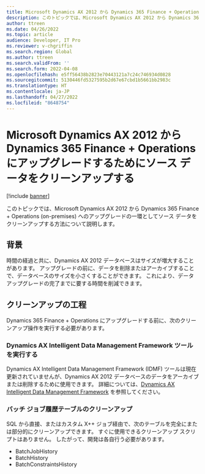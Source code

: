 ```yaml
---
title: Microsoft Dynamics AX 2012 から Dynamics 365 Finance + Operations にアップグレードするためにソース データをクリーンアップする
description: このトピックでは、Microsoft Dynamics AX 2012 から Dynamics 365 Finance + Operations (on-premises) へのアップグレードの一環としてソース データをクリーンアップする方法について説明します。
author: ttreen
ms.date: 04/26/2022
ms.topic: article
audience: Developer, IT Pro
ms.reviewer: v-chgriffin
ms.search.region: Global
ms.author: ttreen
ms.search.validFrom: ''
ms.search.form: 2022-04-08
ms.openlocfilehash: e5ff56438b2823e70443121a7c24c746934d0828
ms.sourcegitcommit: 5130446fd5327595b2d67e67cbd1b5661bb2983c
ms.translationtype: HT
ms.contentlocale: ja-JP
ms.lasthandoff: 04/27/2022
ms.locfileid: "8648754"
---
```

# <a name="clean-up-source-data-for-upgrade-from-microsoft-dynamics-ax-2012-to-dynamics-365-finance--operations"></a>Microsoft Dynamics AX 2012 から Dynamics 365 Finance + Operations にアップグレードするためにソース データをクリーンアップする

[!include [banner](../includes/banner.md)]

このトピックでは、Microsoft Dynamics AX 2012 から Dynamics 365 Finance + Operations (on-premises) へのアップグレードの一環としてソース データをクリーンアップする方法について説明します。

## <a name="background"></a>背景

時間の経過と共に、Dynamics AX 2012 データベースはサイズが増大することがあります。 アップグレードの前に、データを削除またはアーカイブすることで、データベースのサイズを小さくすることができます。 これにより、データ アップグレードの完了までに要する時間を削減できます。

## <a name="clean-up-operations"></a>クリーンアップの工程

Dynamics 365 Finance + Operations にアップグレードする前に、次のクリーンアップ操作を実行する必要があります。

### <a name="run-the-dynamics-ax-intelligent-data-management-framework-tool"></a>Dynamics AX Intelligent Data Management Framework ツールを実行する

Dynamics AX Intelligent Data Management Framework (IDMF) ツールは現在更新されていませんが、Dynamics AX 2012 データベースのデータをアーカイブまたは削除するために使用できます。 詳細については、[Dynamics AX Intelligent Data Management Framework](/dynamicsax-2012/appuser-itpro/microsoft-dynamics-ax-intelligent-data-management-framework-idmf) を参照してください。

### <a name="clean-up-batch-job-history-tables"></a>バッチ ジョブ履歴テーブルのクリーンアップ

SQL から直接、またはカスタム X++ ジョブ経由で、次のテーブルを完全にまたは部分的にクリーンアップできます。 すぐに使用できるクリーンアップ スクリプトはありません。 したがって、開発は各自行う必要があります。

- BatchJobHistory
- BatchHistory
- BatchConstraintsHistory
